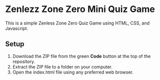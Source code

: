 # Zenlezz Zone Zero Mini Quiz Game
This is a simple Zenless Zone Zero Quiz Game using HTML, CSS, and Javascript.
## Setup
1. Download the ZIP file from the green **Code** button at the top of the repository.
2. Extract the ZIP file to a folder on your computer.
3. Open the index.html file using any preferred web browser.
